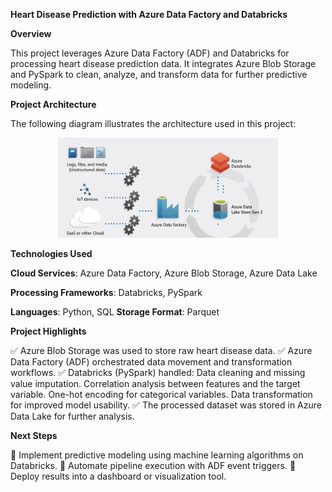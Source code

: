 **Heart Disease Prediction with Azure Data Factory and Databricks**

**Overview**

This project leverages Azure Data Factory (ADF) and Databricks for processing heart disease prediction data. It integrates Azure Blob Storage and PySpark to clean, analyze, and transform data for further predictive modeling.

**Project Architecture**

The following diagram illustrates the architecture used in this project:

<p align="center"> <img src="Screenshot 2025-01-08 130519.png" alt="Project Architecture" width="70%"> </p>


**Technologies Used**

**Cloud Services**: Azure Data Factory, Azure Blob Storage, Azure Data Lake

**Processing Frameworks**: Databricks, PySpark

**Languages**: Python, SQL
**Storage Format**: Parquet

**Project Highlights**

✅ Azure Blob Storage was used to store raw heart disease data.
✅ Azure Data Factory (ADF) orchestrated data movement and transformation workflows.
✅ Databricks (PySpark) handled:
Data cleaning and missing value imputation.
Correlation analysis between features and the target variable.
One-hot encoding for categorical variables.
Data transformation for improved model usability.
✅ The processed dataset was stored in Azure Data Lake for further analysis.

**Next Steps**

📌 Implement predictive modeling using machine learning algorithms on Databricks.
📌 Automate pipeline execution with ADF event triggers.
📌 Deploy results into a dashboard or visualization tool.

